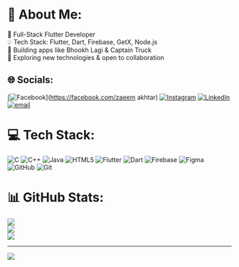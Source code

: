 # 💫 About Me:
🌟 Full-Stack Flutter Developer <br>
💡 Tech Stack: Flutter, Dart, Firebase, GetX, Node.js <br>
🚀 Building apps like Bhookh Lagi & Captain Truck <br>
🌱 Exploring new technologies & open to collaboration



## 🌐 Socials:
[![Facebook](https://img.shields.io/badge/Facebook-%231877F2.svg?logo=Facebook&logoColor=white)](https://facebook.com/zaeem akhtar) [![Instagram](https://img.shields.io/badge/Instagram-%23E4405F.svg?logo=Instagram&logoColor=white)](https://instagram.com/zaeemakhtar_1) [![LinkedIn](https://img.shields.io/badge/LinkedIn-%230077B5.svg?logo=linkedin&logoColor=white)](https://linkedin.com/in/https://www.linkedin.com/in/zaeem-akhtar/) [![email](https://img.shields.io/badge/Email-D14836?logo=gmail&logoColor=white)](mailto:zaeemakh117@gmail.com) 

# 💻 Tech Stack:
![C](https://img.shields.io/badge/c-%2300599C.svg?style=for-the-badge&logo=c&logoColor=white) ![C++](https://img.shields.io/badge/c++-%2300599C.svg?style=for-the-badge&logo=c%2B%2B&logoColor=white) ![Java](https://img.shields.io/badge/java-%23ED8B00.svg?style=for-the-badge&logo=openjdk&logoColor=white) ![HTML5](https://img.shields.io/badge/html5-%23E34F26.svg?style=for-the-badge&logo=html5&logoColor=white) ![Flutter](https://img.shields.io/badge/Flutter-%2302569B.svg?style=for-the-badge&logo=Flutter&logoColor=white) ![Dart](https://img.shields.io/badge/dart-%230175C2.svg?style=for-the-badge&logo=dart&logoColor=white) ![Firebase](https://img.shields.io/badge/firebase-%23039BE5.svg?style=for-the-badge&logo=firebase) ![Figma](https://img.shields.io/badge/figma-%23F24E1E.svg?style=for-the-badge&logo=figma&logoColor=white) ![GitHub](https://img.shields.io/badge/github-%23121011.svg?style=for-the-badge&logo=github&logoColor=white) ![Git](https://img.shields.io/badge/git-%23F05033.svg?style=for-the-badge&logo=git&logoColor=white)
# 📊 GitHub Stats:
![](https://github-readme-stats.vercel.app/api?username=ZAEEM1014&theme=dark&hide_border=false&include_all_commits=true&count_private=true)<br/>
![](https://github-readme-streak-stats.herokuapp.com/?user=ZAEEM1014&theme=dark&hide_border=false)<br/>
![](https://github-readme-stats.vercel.app/api/top-langs/?username=ZAEEM1014&theme=dark&hide_border=false&include_all_commits=true&count_private=true&layout=compact)

---
[![](https://visitcount.itsvg.in/api?id=ZAEEM1014&icon=0&color=0)](https://visitcount.itsvg.in)

<!-- Proudly created with GPRM ( https://gprm.itsvg.in ) -->

